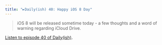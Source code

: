 ```yaml
---
title: "►Daily(ish) 40: Happy iOS 8 Day"
---
```

<blockquote><p>
  iOS 8 will be released sometime today - a few thoughts and a word of warning regarding iCloud Drive.
</p></blockquote>
<p><a href="https://goodstuff.fm/dailyish/40">Listen to episode 40 of Daily(ish)</a>.</p>
